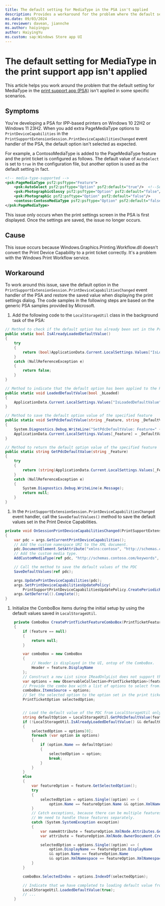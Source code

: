 ```yaml
---
title: The default setting for MediaType in the PSA isn't applied
description: Provides a workaround for the problem where the default setting for MediaType in the print support app isn't applied.
ms.date: 09/03/2024
ms.reviewer: davean, jiannche
ms.author: haiyingyu
author: HaiyingYu
ms.custom: sap:Windows Store app UI
---
```

# The default setting for MediaType in the print support app isn't applied

This article helps you work around the problem that the default setting for MediaType in the [print support app (PSA)](/windows-hardware/drivers/devapps/print-support-app-design-guide) isn't applied in some specific scenarios.

## Symptoms

You're developing a PSA for IPP-based printers on Windows 10 22H2 or Windows 11 23H2. When you add extra PageMediaType options to `PrintDeviceCapabilities` in the `PrintSupportExtensionSession.PrintDeviceCapabilitiesChanged` event handler of the PSA, the default option isn't selected as expected.

For example, a ContosoMediaType is added to the PageMediaType feature and the print ticket is configured as follows. The default value of `AutoSelect` is set to `true` in the configuration file, but another option is used as the default setting in fact.

```xml
<!-- media-type-supported -->
<psk:PageMediaType psf2:psftype="Feature">
    <psk:AutoSelect psf2:psftype="Option" psf2:default="true"/>  <!--Set the default value for AutoSelect-->
    <psk:PhotographicGlossy psf2:psftype="Option" psf2:default="false"/>
    <psk:Photographic psf2:psftype="Option" psf2:default="false"/>
    <contoso:ContosoMediaType psf2:psftype="Option" psf2:default="false"/>
</psk:PageMediaType>
```

This issue only occurs when the print settings screen in the PSA is first displayed. Once the settings are saved, the issue no longer occurs.

## Cause

This issue occurs because Windows.Graphics.Printing.Workflow.dll doesn't convert the Print Device Capability to a print ticket correctly. It's a problem with the Windows Print Workflow service.

## Workaround

To work around this issue, save the default option in the `PrintSupportExtensionSession.PrintDeviceCapabilitiesChanged` event handler of the PSA and restore the saved value when displaying the print settings dialog. The code samples in the following steps are based on the generic PSA samples provided by Microsoft.

1. Add the following code to the `LocalStorageUtil` class in the background task of the PSA:

```csharp
// Method to check if the default option has already been set in the PrintTicket
public static bool IsAlreadyLoadedDefaultValue()
{
    try
    {
        return (bool)ApplicationData.Current.LocalSettings.Values["IsLoadedDefaultValue"];
    }
    catch (NullReferenceException e)
    {
        return false;
    }
}

// Method to indicate that the default option has been applied to the PrintTicket
public static void LoadedDefaultValue(bool _bLoaded)
{
    ApplicationData.Current.LocalSettings.Values["IsLoadedDefaultValue"] = _bLoaded;
}

// Method to save the default option value of the specified feature
public static void SetPdcDefaultValue(string _Feature, string _DefaultValue)
{
    System.Diagnostics.Debug.WriteLine("SetPdcDefaultValue: Feature=" + _Feature + ", Default=" + _DefaultValue);
    ApplicationData.Current.LocalSettings.Values[_Feature] = _DefaultValue;
}

// Method to return the default option value of the specified feature
public static string GetPdcDefaultValue(string _Feature)
{
    try
    {
        return (string)ApplicationData.Current.LocalSettings.Values[_Feature];
    }
    catch (NullReferenceException e)
    {
        System.Diagnostics.Debug.WriteLine(e.Message);
        return null;
    }
}
```

1. In the `PrintSupportExtensionSession.PrintDeviceCapabilitiesChanged` event handler, call the `SaveDefaultValues()` method to save the default values set in the Print Device Capabilities.

```csharp
private void OnSessionPrintDeviceCapabilitiesChanged(PrintSupportExtensionSession sender, PrintSupportPrintDeviceCapabilitiesChangedEventArgs args)
{
    var pdc = args.GetCurrentPrintDeviceCapabilities();
    // Add the custom namespace URI to the XML document.
    pdc.DocumentElement.SetAttribute("xmlns:contoso", "http://schemas.contoso.com/keywords");
    // Add the custom media type.
    AddCustomMediaType(ref pdc, "http://schemas.contoso.com/keywords", "contoso:ContosoMediaType");

    // Call the method to save the default values of the PDC
    SaveDefaultValues(ref pdc);

    args.UpdatePrintDeviceCapabilities(pdc);
    args.SetPrintDeviceCapabilitiesUpdatePolicy(
        PrintSupportPrintDeviceCapabilitiesUpdatePolicy.CreatePeriodicRefresh(System.TimeSpan.FromMinutes(1)));
    args.GetDeferral().Complete();
}
```

1. Initialize the ComboBox items during the initial setup by using the default values saved in `LocalStorageUtil`.

```csharp
    private ComboBox CreatePrintTicketFeatureComboBox(PrintTicketFeature feature, bool useDefaultEventHandler = true)
    {
        if (feature == null)
        {
            return null;
        }

        var comboBox = new ComboBox
        {
            // Header is displayed in the UI, ontop of the ComboBox.
            Header = feature.DisplayName
        };
        // Construct a new List since IReadOnlyList does not support the 'IndexOf' method.
        var options = new ObservableCollection<PrintTicketOption>(feature.Options);
        // Provide the combo box with a list of options to select from.
        comboBox.ItemsSource = options;
        // Set the selected option to the option set in the print ticket.
        PrintTicketOption selectedOption;


        // Load the default value of the PDC from LocalStorageUtil only once.
        string defaultOption = LocalStorageUtil.GetPdcDefaultValue(feature.Name);
        if (!LocalStorageUtil.IsAlreadyLoadedDefaultValue() && defaultOption != null)
        {
            selectedOption = options[0];
            foreach (var option in options)
            {
                if (option.Name == defaultOption)
                {
                    selectedOption = option;
                    break;
                }
            }
        }
        else
        {
            var featureOption = feature.GetSelectedOption();
            try
            {
                selectedOption = options.Single((option) => (
                    option.Name == featureOption.Name && option.XmlNamespace == featureOption.XmlNamespace));
            }
            // Catch exceptions, because there can be multiple features with the "None" feature name.
            // We need to handle those features separately.
            catch (System.SystemException exception)
            {
                var nameAttribute = featureOption.XmlNode.Attributes.GetNamedItem("name");
                var attribute = featureOption.XmlNode.OwnerDocument.CreateAttribute("name");

                selectedOption = options.Single((option) => (
                    option.DisplayName == featureOption.DisplayName
                    && option.Name == featureOption.Name
                    && option.XmlNamespace == featureOption.XmlNamespace));
            }
        }

        comboBox.SelectedIndex = options.IndexOf(selectedOption);

        // Indicate that we have completed to loading default value from LocalStorageUtil.
        LocalStorageUtil.LoadedDefaultValue(true);
        // ...
    }

```
